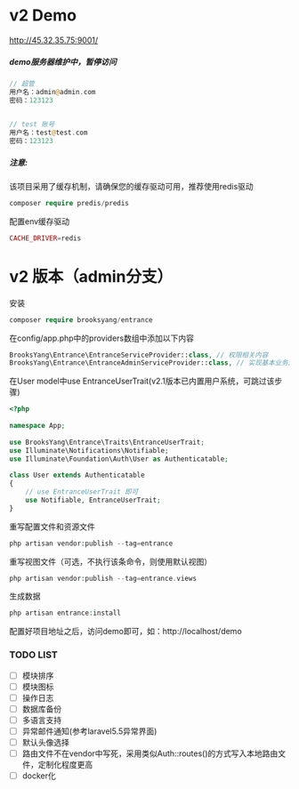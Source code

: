 # v2 Demo
http://45.32.35.75:9001/
##### demo服务器维护中，暂停访问
```php
// 超管
用户名：admin@admin.com
密码：123123

 
// test 账号
用户名：test@test.com
密码：123123
```

##### 注意:
该项目采用了缓存机制，请确保您的缓存驱动可用，推荐使用redis驱动
```php
composer require predis/predis
```

配置env缓存驱动
```php
CACHE_DRIVER=redis
```

# v2 版本（admin分支）

安装
```php
composer require brooksyang/entrance
```

在config/app.php中的providers数组中添加以下内容
```php
BrooksYang\Entrance\EntranceServiceProvider::class, // 权限相关内容
BrooksYang\Entrance\EntranceAdminServiceProvider::class, // 实现基本业务逻辑，并集成cannavaro后台基础框架
```

在User model中use EntranceUserTrait(v2.1版本已内置用户系统，可跳过该步骤)
```php
<?php
 
namespace App;
 
use BrooksYang\Entrance\Traits\EntranceUserTrait;
use Illuminate\Notifications\Notifiable;
use Illuminate\Foundation\Auth\User as Authenticatable;
 
class User extends Authenticatable
{
    // use EntranceUserTrait 即可
    use Notifiable, EntranceUserTrait;
}
```

重写配置文件和资源文件
```php
php artisan vendor:publish --tag=entrance
```

重写视图文件（可选，不执行该条命令，则使用默认视图）
```php
php artisan vendor:publish --tag=entrance.views
```

生成数据
```php
php artisan entrance:install
```

配置好项目地址之后，访问demo即可，如：http://localhost/demo

### TODO LIST

- [ ] 模块排序
- [ ] 模块图标
- [ ] 操作日志
- [ ] 数据库备份
- [ ] 多语言支持
- [ ] 异常邮件通知(参考laravel5.5异常界面)
- [ ] 默认头像选择
- [ ] 路由文件不在vendor中写死，采用类似Auth::routes()的方式写入本地路由文件，定制化程度更高
- [ ] docker化
